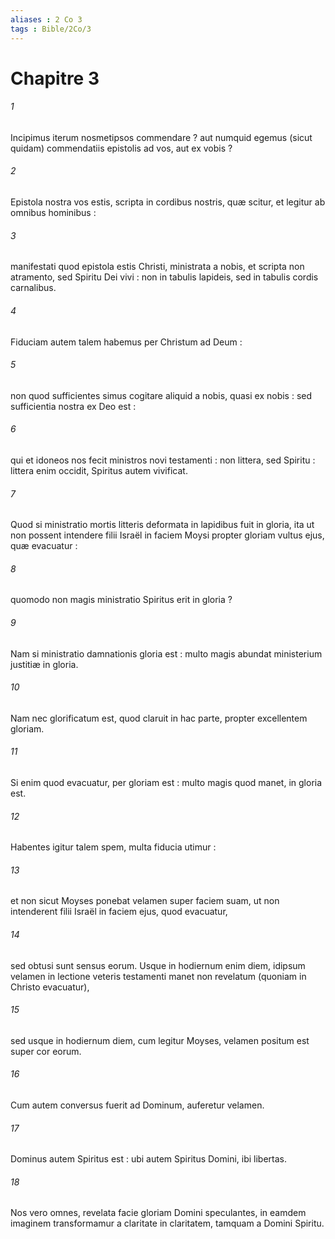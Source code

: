```yaml
---
aliases : 2 Co 3
tags : Bible/2Co/3
---
```


# Chapitre 3

###### 1
Incipimus iterum nosmetipsos commendare ? aut numquid egemus (sicut quidam) commendatiis epistolis ad vos, aut ex vobis ?
###### 2
Epistola nostra vos estis, scripta in cordibus nostris, quæ scitur, et legitur ab omnibus hominibus :
###### 3
manifestati quod epistola estis Christi, ministrata a nobis, et scripta non atramento, sed Spiritu Dei vivi : non in tabulis lapideis, sed in tabulis cordis carnalibus.
###### 4
Fiduciam autem talem habemus per Christum ad Deum :
###### 5
non quod sufficientes simus cogitare aliquid a nobis, quasi ex nobis : sed sufficientia nostra ex Deo est :
###### 6
qui et idoneos nos fecit ministros novi testamenti : non littera, sed Spiritu : littera enim occidit, Spiritus autem vivificat.
###### 7
Quod si ministratio mortis litteris deformata in lapidibus fuit in gloria, ita ut non possent intendere filii Israël in faciem Moysi propter gloriam vultus ejus, quæ evacuatur :
###### 8
quomodo non magis ministratio Spiritus erit in gloria ?
###### 9
Nam si ministratio damnationis gloria est : multo magis abundat ministerium justitiæ in gloria.
###### 10
Nam nec glorificatum est, quod claruit in hac parte, propter excellentem gloriam.
###### 11
Si enim quod evacuatur, per gloriam est : multo magis quod manet, in gloria est.
###### 12
Habentes igitur talem spem, multa fiducia utimur :
###### 13
et non sicut Moyses ponebat velamen super faciem suam, ut non intenderent filii Israël in faciem ejus, quod evacuatur,
###### 14
sed obtusi sunt sensus eorum. Usque in hodiernum enim diem, idipsum velamen in lectione veteris testamenti manet non revelatum (quoniam in Christo evacuatur),
###### 15
sed usque in hodiernum diem, cum legitur Moyses, velamen positum est super cor eorum.
###### 16
Cum autem conversus fuerit ad Dominum, auferetur velamen.
###### 17
Dominus autem Spiritus est : ubi autem Spiritus Domini, ibi libertas.
###### 18
Nos vero omnes, revelata facie gloriam Domini speculantes, in eamdem imaginem transformamur a claritate in claritatem, tamquam a Domini Spiritu.
